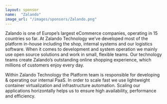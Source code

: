 ```yaml
---
layout: sponsor
name:  "Zalando"
image_url: "/images/sponsors/Zalando.png"
---
```


Zalando is one of Europe’s largest eCommerce companies, operating in 15 countries so far. At Zalando Technology we’ve developed most of the platform in-house including the shop, internal systems and our logistics software. When it comes to development and system operation we mainly use open source solutions and work in small, flexible teams. Our technology teams create Zalando’s outstanding online shopping experience, which millions of customers enjoy every day.

Within Zalando Technology the Platform team is responsible for developing & operating our internal PaaS. In order to scale fast we use lightweight container virtualization and infrastructure automation. Scaling our applications horizontally helps us to ensure high availability, performance and efficiency.
